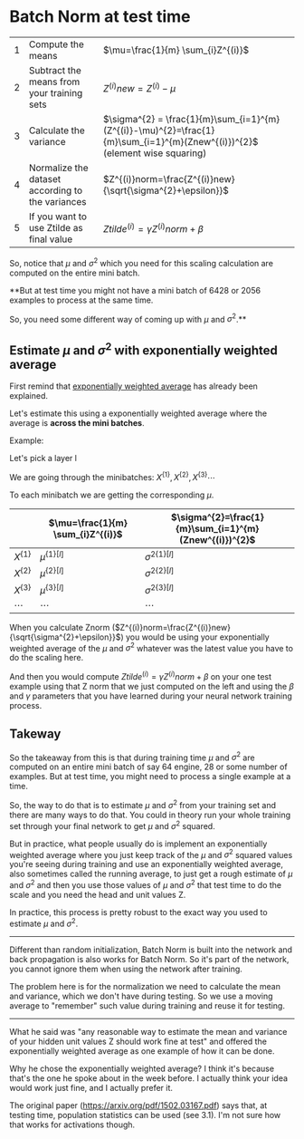 # Batch Norm at test time

|   |                   |                                   |
|---|-------------------|-----------------------------------|
| 1 | Compute the means | $\mu=\frac{1}{m} \sum_{i}Z^{(i)}$ |
| 2 | Subtract the means from your training sets | $Z^{(i)}new=Z^{(i)}-\mu$ |
| 3 | Calculate the variance | $\sigma^{2} = \frac{1}{m}\sum_{i=1}^{m}(Z^{(i)}-\mu)^{2}=\frac{1}{m}\sum_{i=1}^{m}(Znew^{(i)})^{2}$ (element wise squaring) |
| 4 | Normalize the dataset according to the variances | $Z^{(i)}norm=\frac{Z^{(i)}new}{\sqrt{\sigma^{2}+\epsilon}}$ |
| 5 | If you want to use Ztilde as final value | $Ztilde^{(i)}=\gamma Z^{(i)}norm + \beta$ |

So, notice that $\mu$ and $\sigma^{2}$ which you need for this scaling calculation are computed on the entire mini batch.

**But at test time you might not have a mini batch of 6428 or 2056 examples to process at the same time.

So, you need some different way of coming up with $\mu$ and $\sigma^{2}$.**

## Estimate $\mu$ and $\sigma^{2}$ with exponentially weighted average

First remind that [exponentially weighted average](./exponentially_weighted_average.md) has already been explained.

Let's estimate this using a exponentially weighted average where the average is **across the mini batches**.

Example:

Let's pick a layer l

We are going through the minibatches: $X^{\{1\}},X^{\{2\}},X^{\{3\}}\cdots$

To each minibatch we are getting the corresponding $\mu$.

|             | $\mu=\frac{1}{m} \sum_{i}Z^{(i)}$ | $\sigma^{2}=\frac{1}{m}\sum_{i=1}^{m}(Znew^{(i)})^{2}$ |
|-------------|-----------------------------------|--------------------------------------------------------|
| $X^{\{1\}}$ | $\mu^{\{1\}[l]}$ | $\sigma^{2\{1\}[l]}$ |
| $X^{\{2\}}$ | $\mu^{\{2\}[l]}$ | $\sigma^{2\{2\}[l]}$ |
| $X^{\{3\}}$ | $\mu^{\{3\}[l]}$ | $\sigma^{2\{3\}[l]}$ |
| $\cdots$    | $\cdots$         | $\cdots$             |

When you calculate Znorm ($Z^{(i)}norm=\frac{Z^{(i)}new}{\sqrt{\sigma^{2}+\epsilon}}$) you would be using your exponentially weighted average of the $\mu$ and $\sigma^{2}$ whatever was the latest value you have to do the scaling here.

 And then you would compute $Ztilde^{(i)}=\gamma Z^{(i)}norm + \beta$ on your one test example using that Z norm that we just computed on the left and using the $\beta$ and $\gamma$ parameters that you have learned during your neural network training process. 

## Takeway

So the takeaway from this is that during training time $\mu$ and $\sigma^2$ are computed on an entire mini batch of say 64 engine, 28 or some number of examples. But at test time, you might need to process a single example at a time.

So, the way to do that is to estimate $\mu$ and $\sigma^2$ from your training set and there are many ways to do that. You could in theory run your whole training set through your final network to get $\mu$ and $\sigma^2$ squared.

But in practice, what people usually do is implement an exponentially weighted average where you just keep track of the $\mu$ and $\sigma^2$ squared values you're seeing during training and use an exponentially weighted average, also sometimes called the running average, to just get a rough estimate of $\mu$ and $\sigma^2$ and then you use those values of $\mu$ and $\sigma^2$ that test time to do the scale and you need the head and unit values Z.

In practice, this process is pretty robust to the exact way you used to estimate $\mu$ and $\sigma^2$.

----

Different than random initialization, Batch Norm is built into the network and back propagation is also works for Batch Norm. So it's part of the network, you cannot ignore them when using the network after training.

The problem here is for the normalization we need to calculate the mean and variance, which we don't have during testing. So we use a moving average to "remember" such value during training and reuse it for testing.

----

What he said was "any reasonable way to estimate the mean and variance of your hidden unit values Z should work fine at test" and offered the exponentially weighted average as one example of how it can be done.

Why he chose the exponentially weighted average? I think it's because that's the one he spoke about in the week before. I actually think your idea would work just fine, and I actually prefer it.

The original paper (https://arxiv.org/pdf/1502.03167.pdf) says that, at testing time, population statistics can be used (see 3.1). I'm not sure how that works for activations though.
